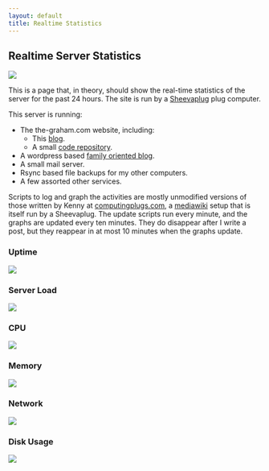 ```yaml
---
layout: default
title: Realtime Statistics
---
```


## Realtime Server Statistics

<img class="img_right" src="http://upload.wikimedia.org/wikipedia/commons/thumb/7/7b/SheevaPlug_with_external_drive_enclosure.jpg/300px-SheevaPlug_with_external_drive_enclosure.jpg" />

This is a page that, in theory, should show the real-time statistics of the server for the past 24 hours.  The site is run by a [Sheevaplug] plug computer.

This server is running:

* The the-graham.com website, including:
	* This [blog].
	* A small [code repository].
* A wordpress based [family oriented blog].
* A small mail server.
* Rsync based file backups for my other computers.
* A few assorted other services.

[family oriented blog]:http://www.graham-clan.net

Scripts to log and graph the activities are mostly unmodified versions of those written by Kenny at [computingplugs.com], a [mediawiki] setup that is itself run by a Sheevaplug.  The update scripts run every minute, and the graphs are updated every ten minutes.  They do disappear after I write a post, but they reappear in at most 10 minutes when the graphs update.

### Uptime
<img class="full_width" src="/images/uptime.gif">

### Server Load
<img class="full_width" src="/images/load.png">

### CPU
<img class="full_width" src="/images/cpu.png">

### Memory
<img class="full_width" src="/images/memory.png">

### Network
<img class="full_width" src="/images/net.png">

### Disk Usage
<img class="full_width" src="/images/sda.png">

[SheevaPlug]:http://en.wikipedia.org/wiki/SheevaPlug
[blog]:/
[code repository]:http://code.the-graham.com
[computingplugs.com]:http://computingplugs.com
[mediawiki]:http://www.mediawiki.org/
